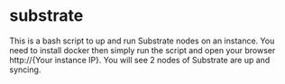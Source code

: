 # substrate

This is a bash script to up and run Substrate nodes on an instance.
You need to install docker then simply run the script and open your browser http://{Your instance IP}.
You will see 2 nodes of Substrate are up and syncing.
